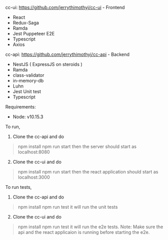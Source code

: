 cc-ui: https://github.com/jerrythimothyj/cc-ui - Frontend
  - React
  - Redux-Saga
  - Ramda
  - Jest Puppeteer E2E
  - Typescript
  - Axios

cc-api: https://github.com/jerrythimothyj/cc-api - Backend
  - NestJS ( ExpressJS on steroids )
  - Ramda
  - class-validator
  - in-memory-db
  - Luhn
  - Jest Unit test
  - Typescript

Requirements:
  - Node: v10.15.3


To run,

1) Clone the cc-api and do
  > npm install
  > npm run start
  then the server should start as localhost:8080

2) Clone the cc-ui and do
  > npm install
  > npm run start
  then the react application should start as localhost:3000

To run tests,

1) Clone the cc-api and do
  > npm install
  > npm run test
  it will run the unit tests

2) Clone the cc-ui and do
  > npm install
  > npm run test
  it will run the e2e tests. Note: Make sure the api and the react applicaion is running before starting the e2e.